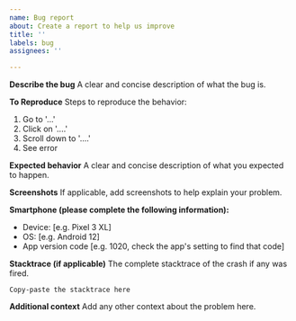 ```yaml
---
name: Bug report
about: Create a report to help us improve
title: ''
labels: bug
assignees: ''

---
```


**Describe the bug**
A clear and concise description of what the bug is.

**To Reproduce**
Steps to reproduce the behavior:
1. Go to '...'
2. Click on '....'
3. Scroll down to '....'
4. See error

**Expected behavior**
A clear and concise description of what you expected to happen.

**Screenshots**
If applicable, add screenshots to help explain your problem.

**Smartphone (please complete the following information):**
 - Device: [e.g. Pixel 3 XL]
 - OS: [e.g. Android 12]
 - App version code [e.g. 1020, check the app's setting to find that code]

**Stacktrace (if applicable)**
The complete stacktrace of the crash if any was fired.
```
Copy-paste the stacktrace here
```

**Additional context**
Add any other context about the problem here.
